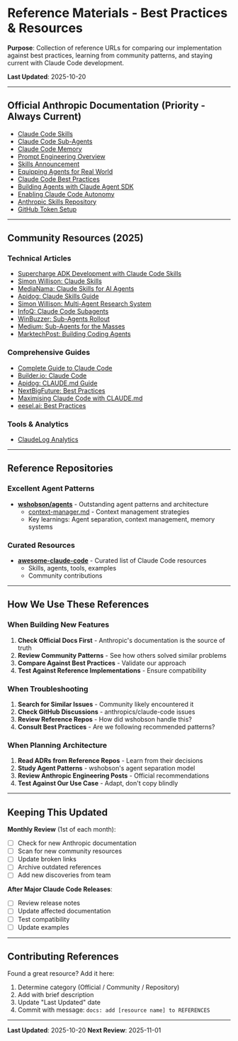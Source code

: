 # Reference Materials - Best Practices & Resources

**Purpose**: Collection of reference URLs for comparing our implementation against best practices, learning from community patterns, and staying current with Claude Code development.

**Last Updated**: 2025-10-20

---

## Official Anthropic Documentation (Priority - Always Current)

- [Claude Code Skills](https://docs.claude.com/en/docs/claude-code/skills)
- [Claude Code Sub-Agents](https://docs.claude.com/en/docs/claude-code/sub-agents)
- [Claude Code Memory](https://docs.claude.com/en/docs/claude-code/memory)
- [Prompt Engineering Overview](https://docs.claude.com/en/docs/build-with-claude/prompt-engineering/overview)
- [Skills Announcement](https://www.anthropic.com/news/skills)
- [Equipping Agents for Real World](https://www.anthropic.com/engineering/equipping-agents-for-the-real-world-with-agent-skills)
- [Claude Code Best Practices](https://www.anthropic.com/engineering/claude-code-best-practices)
- [Building Agents with Claude Agent SDK](https://www.anthropic.com/engineering/building-agents-with-the-claude-agent-sdk)
- [Enabling Claude Code Autonomy](https://www.anthropic.com/news/enabling-claude-code-to-work-more-autonomously)
- [Anthropic Skills Repository](https://github.com/anthropics/skills)
- [GitHub Token Setup](https://github.com/settings/tokens)

---

## Community Resources (2025)

### Technical Articles

- [Supercharge ADK Development with Claude Code Skills](https://medium.com/@kazunori279/supercharge-adk-development-with-claude-code-skills-d192481cbe72)
- [Simon Willison: Claude Skills](https://simonwillison.net/2025/Oct/16/claude-skills/)
- [MediaNama: Claude Skills for AI Agents](https://www.medianama.com/2025/10/223-anthropic-claude-skills-ai-agents-specialized-tasks/)
- [Apidog: Claude Skills Guide](https://apidog.com/blog/claude-skills/)
- [Simon Willison: Multi-Agent Research System](https://simonwillison.net/2025/Jun/14/multi-agent-research-system/)
- [InfoQ: Claude Code Subagents](https://www.infoq.com/news/2025/08/claude-code-subagents/)
- [WinBuzzer: Sub-Agents Rollout](https://winbuzzer.com/2025/07/26/anthropic-rolls-out-sub-agents-for-claude-code-to-streamline-complex-ai-workflows-xcxwbn/)
- [Medium: Sub-Agents for the Masses](https://medium.com/@richardhightower/claude-code-sub-agents-agentic-programming-for-the-masses-5f6aed085333)
- [MarktechPost: Building Coding Agents](https://www.marktechpost.com/2025/04/21/anthropic-releases-a-comprehensive-guide-to-building-coding-agents-with-claude-code/)

### Comprehensive Guides

- [Complete Guide to Claude Code](https://www.siddharthbharath.com/claude-code-the-complete-guide/)
- [Builder.io: Claude Code](https://www.builder.io/blog/claude-code)
- [Apidog: CLAUDE.md Guide](https://apidog.com/blog/claude-md/)
- [NextBigFuture: Best Practices](https://www.nextbigfuture.com/2025/08/anthropic-gives-claude-coding-best-practices-one-pager.html)
- [Maximising Claude Code with CLAUDE.md](https://www.maxitect.blog/posts/maximising-claude-code-building-an-effective-claudemd)
- [eesel.ai: Best Practices](https://www.eesel.ai/blog/claude-code-best-practices)

### Tools & Analytics

- [ClaudeLog Analytics](https://claudelog.com/)

---

## Reference Repositories

### Excellent Agent Patterns

- **[wshobson/agents](https://github.com/wshobson/agents)** - Outstanding agent patterns and architecture
  - [context-manager.md](https://github.com/wshobson/agents/blob/main/agents/context-manager.md) - Context management strategies
  - Key learnings: Agent separation, context management, memory systems

### Curated Resources

- **[awesome-claude-code](https://github.com/hesreallyhim/awesome-claude-code)** - Curated list of Claude Code resources
  - Skills, agents, tools, examples
  - Community contributions

---

## How We Use These References

### When Building New Features

1. **Check Official Docs First** - Anthropic's documentation is the source of truth
2. **Review Community Patterns** - See how others solved similar problems
3. **Compare Against Best Practices** - Validate our approach
4. **Test Against Reference Implementations** - Ensure compatibility

### When Troubleshooting

1. **Search for Similar Issues** - Community likely encountered it
2. **Check GitHub Discussions** - anthropics/claude-code issues
3. **Review Reference Repos** - How did wshobson handle this?
4. **Consult Best Practices** - Are we following recommended patterns?

### When Planning Architecture

1. **Read ADRs from Reference Repos** - Learn from their decisions
2. **Study Agent Patterns** - wshobson's agent separation model
3. **Review Anthropic Engineering Posts** - Official recommendations
4. **Test Against Our Use Case** - Adapt, don't copy blindly

---

## Keeping This Updated

**Monthly Review** (1st of each month):
- [ ] Check for new Anthropic documentation
- [ ] Scan for new community resources
- [ ] Update broken links
- [ ] Archive outdated references
- [ ] Add new discoveries from team

**After Major Claude Code Releases**:
- [ ] Review release notes
- [ ] Update affected documentation
- [ ] Test compatibility
- [ ] Update examples

---

## Contributing References

Found a great resource? Add it here:

1. Determine category (Official / Community / Repository)
2. Add with brief description
3. Update "Last Updated" date
4. Commit with message: `docs: add [resource name] to REFERENCES`

---

**Last Updated**: 2025-10-20
**Next Review**: 2025-11-01

